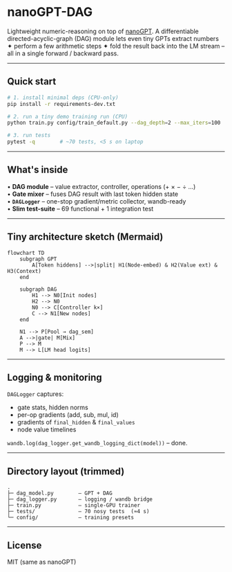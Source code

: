 # nanoGPT-DAG

Lightweight numeric-reasoning on top of [nanoGPT](https://github.com/karpathy/nanoGPT).
A differentiable directed-acyclic-graph (DAG) module lets even tiny GPTs
extract numbers ✦ perform a few arithmetic steps ✦ fold the result back into the
LM stream – all in a single forward / backward pass.

---

## Quick start

```bash
# 1. install minimal deps (CPU-only)
pip install -r requirements-dev.txt

# 2. run a tiny demo training run (CPU)
python train.py config/train_default.py --dag_depth=2 --max_iters=100

# 3. run tests
pytest -q        # ~70 tests, <5 s on laptop
```

---

## What's inside  
• **DAG module** – value extractor, controller, operations (+ × − ÷ …)  
• **Gate mixer** – fuses DAG result with last token hidden state  
• **`DAGLogger`** – one-stop gradient/metric collector, wandb-ready  
• **Slim test-suite** – 69 functional + 1 integration test

---

## Tiny architecture sketch (Mermaid)

```mermaid
flowchart TD
    subgraph GPT
        A[Token hiddens] -->|split| H1(Node-embed) & H2(Value ext) & H3(Context)
    end

    subgraph DAG
        H1 --> N0[Init nodes]
        H2 --> N0
        N0 --> C[Controller k×]
        C --> N1[New nodes]
    end

    N1 --> P[Pool → dag_sem]
    A -->|gate| M[Mix]
    P --> M
    M --> L[LM head logits]
```

---

## Logging & monitoring

`DAGLogger` captures:
* gate stats, hidden norms
* per-op gradients (add, sub, mul, id)
* gradients of `final_hidden` & `final_values`
* node value timelines

`wandb.log(dag_logger.get_wandb_logging_dict(model))` – done.

---

## Directory layout (trimmed)

```
.
├─ dag_model.py        – GPT + DAG
├─ dag_logger.py       – logging / wandb bridge
├─ train.py            – single-GPU trainer
├─ tests/              – 70 nosy tests  (≈4 s)
└─ config/             – training presets
```

---

## License
MIT (same as nanoGPT)

